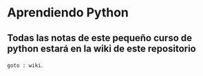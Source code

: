 # Aprendiendo Python

## Todas las notas de este pequeño curso de python estará en la wiki de este repositorio

`goto : wiki`.

